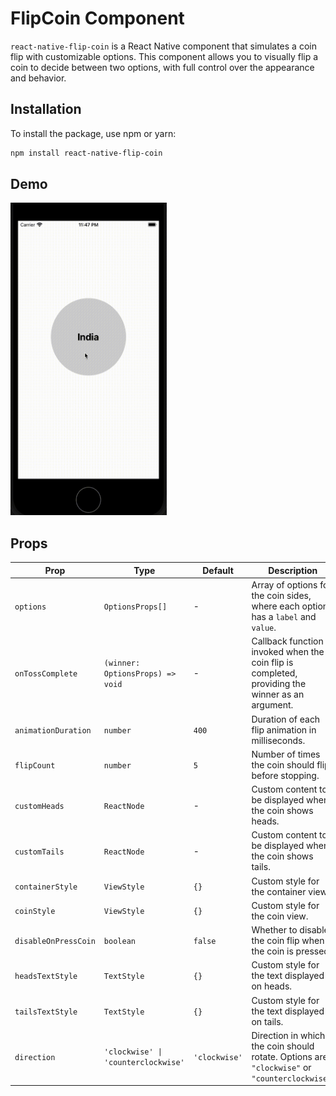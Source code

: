 # FlipCoin Component

`react-native-flip-coin` is a React Native component that simulates a coin flip with customizable options. This component allows you to visually flip a coin to decide between two options, with full control over the appearance and behavior.

## Installation

To install the package, use npm or yarn:

```bash
npm install react-native-flip-coin
```

## Demo

<img src="coinFlip.gif" width="250" height="500" alt="Coin Flip Demo"/>

## Props


| Prop                | Type                    | Default       | Description                                                                                                                                                             |
|---------------------|-------------------------|---------------|-------------------------------------------------------------------------------------------------------------------------------------------------------------------------|
| `options`           | `OptionsProps[]`        | -             | Array of options for the coin sides, where each option has a `label` and `value`.                                                                                   |
| `onTossComplete`    | `(winner: OptionsProps) => void` | -             | Callback function invoked when the coin flip is completed, providing the winner as an argument.                                                                       |
| `animationDuration` | `number`                | `400`         | Duration of each flip animation in milliseconds.                                                                                                                        |
| `flipCount`         | `number`                | `5`           | Number of times the coin should flip before stopping.                                                                                                                     |
| `customHeads`       | `ReactNode`             | -             | Custom content to be displayed when the coin shows heads.                                                                                                                |
| `customTails`       | `ReactNode`             | -             | Custom content to be displayed when the coin shows tails.                                                                                                                |
| `containerStyle`    | `ViewStyle`             | `{}`          | Custom style for the container view.                                                                                                                                     |
| `coinStyle`         | `ViewStyle`             | `{}`          | Custom style for the coin view.                                                                                                                                           |
| `disableOnPressCoin`| `boolean`               | `false`       | Whether to disable the coin flip when the coin is pressed.                                                                                                               |
| `headsTextStyle`    | `TextStyle`             | `{}`          | Custom style for the text displayed on heads.                                                                                                                             |
| `tailsTextStyle`    | `TextStyle`             | `{}`          | Custom style for the text displayed on tails.                                                                                                                             |
| `direction`         | `'clockwise' \| 'counterclockwise'` | `'clockwise'` | Direction in which the coin should rotate. Options are `"clockwise"` or `"counterclockwise"`.                                                                           |

